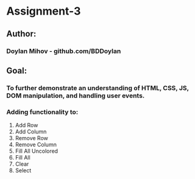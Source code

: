 # Assignment-3

## Author:

### Doylan Mihov - github.com/BDDoylan

## Goal:

### To further demonstrate an understanding of HTML, CSS, JS, DOM manipulation, and handling user events.

### Adding functionality to: 

1. Add Row
2. Add Column
3. Remove Row
4. Remove Column
5. Fill All Uncolored
6. Fill All
7. Clear
8. Select